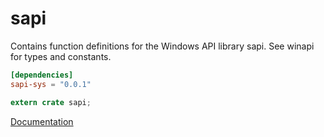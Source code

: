 # sapi #
Contains function definitions for the Windows API library sapi. See winapi for types and constants.

```toml
[dependencies]
sapi-sys = "0.0.1"
```

```rust
extern crate sapi;
```

[Documentation](https://retep998.github.io/doc/sapi/)
